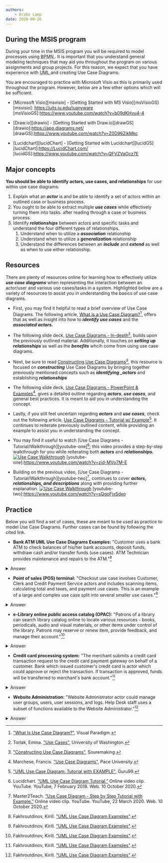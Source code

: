```yaml
---
authors:
    - Drake Lamp
date: 2020-09-26
---
```

## During the MSIS program

During your time in the MSIS program you will be required to model processes using <abbr title = "Business Process Model and Notation"> BPMN </abbr>. It is important that you understand general modeling techniques that may aid you throughout the program on various assignments and group projects. For this reason, we expect that you have experience with <abbr title = "Unified Modeling Language"> UML </abbr> and creating Use Case Diagrams.

You are encouraged to practice with Microsoft Visio as this is primarily used throughout the program. However, below are a few other options which will be sufficient.

*  [Microsoft Visio][msvisio] - [Getting Started with MS Visio][msVisioGS]
[msvisio]: https://uits.iu.edu/iuanyware
[msVisioGS]:https://www.youtube.com/watch?v=b09dKHvu4-4

*  [Draw.io][drawio] - [Getting Started with Draw.io][drawGS]
[drawio]:https://app.diagrams.net/
[drawGS]:https://www.youtube.com/watch?v=Z0D96ZikMkc

*  [Lucidchart][lucidChart] - [Getting Started with Lucidchart][lucidGS]
[lucidChart]:https://LucidChart.com/
[lucidGS]:https://www.youtube.com/watch?v=QFVZVaOcz7E

## Major concepts

**You should be able to identify actors, use cases, and relationships** for use within use case diagrams.

1. Explain what an _**actor**_ is and be able to identify a set of actors within an outlined case or business process.
2. You ought to be able to extract multiple _**use cases**_ while effectively turning them into tasks. after reading through a case or business process.
3. Identify _**relationships**_ between actors and specific tasks and understand the four different types of relationships.
    1. Understand when to utilize a  _**association**_ relationship
    2. Understand when to utilize a  _**generalization**_ relationship
    3. Understand the differences between an _**include**_ and  _**extend**_ as well as when to use either relationship.

## Resources

There are plenty of resources online for learning how to effectively utilize _**use case diagrams**_ when representing the interaction between an actor/user and various use cases/tasks in a system. Highlighted below are a variety of resources to assist you in understanding the basics of use case diagrams.

*  First, you may find it helpful to read a brief overview of Use Case Diagrams. The following article, [What is a Use Case Diagram?][visual-link][^citation-one], offers that as well as insight into how to _**identify use cases**_ and the _**associated actors.**_

[visual-link]:https://www.visual-paradigm.com/guide/uml-unified-modeling-language/what-is-use-case-diagram/
[^citation-one]: ["What Is Use Case Diagram?"](https://www.visual-paradigm.com/guide/uml-unified-modeling-language/what-is-use-case-diagram/), Visual Paradigm.

[^citation-one]: ["What Is Use Case Diagram?"](https://www.visual-paradigm.com/guide/uml-unified-modeling-language/what-is-use-case-diagram/), Visual Paradigm.

*  The following slide deck, [Use Case Diagrams - In-depth][courses-cs][^citation-two], builds upon the previously outlined material. Additionally, it touches on  _**setting up relationships**_ as well as the _**benefits**_ whcih come from using use case diagrams.

[courses-cs]:https://courses.cs.washington.edu/courses/cse403/16au/lectures/L04.pdf
[^citation-two]: Torlak, Emina. ["Use Cases"](https://courses.cs.washington.edu/courses/cse403/16au/lectures/L04.pdf), University of Washington.

*  Next, be sure to read [Constructing Use Case Diagrams][sourcemaking][^citation-three], this resource is focused on _**constructing**_ Use Case Diagrams by bringing together previously mentioned concepts such as _**identifying _actors**_ and establishing _**relationships**_

[sourcemaking]:https://sourcemaking.com/uml/modeling-business-systems/external-view/constructing-use-case-diagrams
[^citation-three]: ["Constructing Use Case Diagrams"](https://sourcemaking.com/uml/modeling-business-systems/external-view/constructing-use-case-diagrams), Souremaking.

*  The following slide deck, [Use Case Diagrams - PowerPoint & Examples][csis-pace][^citation-four], gives a detailed outline regarding _**actors**_, _**use cases**_, and general best practices. It is meant to aid you in understanding the concept.

[csis-pace]:http://csis.pace.edu/~marchese/CS389/L9/Use%20Case%20Diagrams.pdf
[^citation-four]: Marchese, Francis. ["Use Case Diagrams"](https://csis.pace.edu/~marchese/CS389/L9/Use%20Case%20Diagrams.pdf), Pace University.

*  Lastly, if you still feel uncertain regarding _**actors**_ and _**use cases**_, check out the following article, [Use Case Diagrams - Tutorial w/ Example][guru99][^citation-five]. It continues to reiterate previously outlined content, while providing an example to assist you in understanding the concept.

[guru99]:https://www.guru99.com/use-case-diagrams-example.html
[^citation-five]: ["UML Use Case Diagram: Tutorial with EXAMPLE"](https://www.guru99.com/use-case-diagrams-example.html), Guru99.

*  You may find it useful to watch [Use Case Diagrams - Tutorial/Walkthrough][youtube-one][^citation-six]; this video provides a step-by-step walkthrough for you while reiterating both _**actors**_ and _**relationships.**_ [![Use Case Walkthrough](https://img.youtube.com/vi/zid-MVo7M-E/0.jpg)](https://www.youtube.com/watch?v=zid-MVo7M-E)
[youtube-one]:https://www.youtube.com/watch?v=zid-MVo7M-E
[^citation-six]:Lucidchart. [“UML Use Case Diagram Tutorial.”](https://www.youtube.com/watch?v=zid-MVo7M-E) Online video clip. YouTube. YouTube, 7 February 2018. Web. 10 October 2020.

*  Building on the previous video, [Use Case Diagrams - Tutorial/Walkthrough][youtube-two][^citation-seven], continues to cover _**actors, relationships, and descriptions**_ along with providing further explanation. [![Use Case Walkthrough](https://img.youtube.com/vi/sQgoFjxSdxo/0.jpg)](https://www.youtube.com/watch?v=sQgoFjxSdxo)
[youtube-two]:https://www.youtube.com/watch?v=sQgoFjxSdxo
[^citation-seven]: Master2Teach. [“Use Case Diagram - Step by Step Tutorial with Example.”](https://www.youtube.com/watch?v=sQgoFjxSdxo) Online video clip. YouTube. YouTube, 22 March 2020. Web. 10 October 2020.

## Practice

Below you will find a set of cases, these are meant to be used as practice to model Use Case Diagrams. Further cases can be found by following the cited link.


*  **Bank ATM UML Use Case Diagrams Examples:** "Customer uses a bank ATM to check balances of his/her bank accounts, deposit funds, withdraw cash and/or transfer funds (use cases). ATM Technician provides maintenance and repairs to the ATM."[^citation-eight]
<details class="example">
<summary>Answer</summary>
![alt text](/images/bank_atm.png)
</details>

*  **Point of sales (POS) terminal:** "Checkout use case involves Customer, Clerk and Credit Payment Service actors and includes scanning items, calculating total and taxes, and payment use cases. This is an example of a large and complex use case split into several smaller use cases."[^citation-eight]
<details class="example">
<summary>Answer</summary>
![alt text](/images/pos_uml_ucd.png)
</details>

*  **e-Library online public access catalog (OPAC):** "Patrons of a library can search library catalog online to locate various resources - books, periodicals, audio and visual materials, or other items under control of the library. Patrons may reserve or renew item, provide feedback, and manage their account."[^citation-eight]
<details class="example">
<summary>Answer</summary>
![alt text](/images/lib_ucd.png)
</details>

*  **Credit card processing system:** "The merchant submits a credit card transaction request to the credit card payment gateway on behalf of a customer. Bank which issued customer's credit card is actor which could approve or reject the transaction. If transaction is approved, funds will be transferred to merchant's bank account."[^citation-eight]
<details class="example">
<summary>Answer</summary>
![alt text](/images/ccp_ucd.png)
</details>

*  **Website Administration:** "Website Administrator actor could manage user groups, users, user sessions, and logs. Help Desk staff uses a subset of functions available to the Website Administrator."[^citation-eight]
<details class="example">
<summary>Answer</summary>
![alt text](/images/web_admin_ucd.png)
</details>


[use-case-practice]:https://www.uml-diagrams.org/use-case-diagrams-examples.html
[^citation-eight]: Fakhroutdinov, Kirill. ["UML Use Case Diagram Examples"](https://www.uml-diagrams.org/use-case-diagrams-examples.html).
